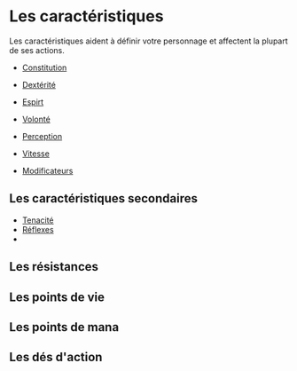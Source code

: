 # Les caractéristiques  

Les caractéristiques aident à définir votre personnage et affectent la plupart de ses actions.  

- [Constitution](constitution.md)  
  
- [Dextérité](dexterite.md)  
  
- [Espirt](esprit.md)  
  
- [Volonté](volonte.md)  
  
- [Perception](perception.md)  
  
- [Vitesse](vitesse.md)  
  
- [Modificateurs](modificateurs.md)  

## Les caractéristiques secondaires  

- [Tenacité](tenacite.md)  
- [Réflexes](reflexes.md) 
- []()  

## Les résistances  

## Les points de vie  

## Les points de mana  

## Les dés d'action  
